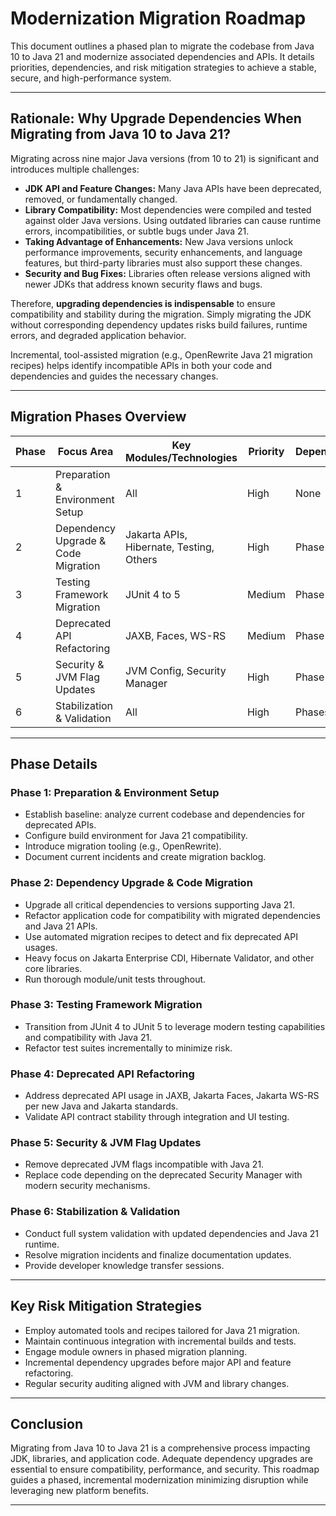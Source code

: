 
# Modernization Migration Roadmap

This document outlines a phased plan to migrate the codebase from Java 10 to Java 21 and modernize associated dependencies and APIs. It details priorities, dependencies, and risk mitigation strategies to achieve a stable, secure, and high-performance system.

---

## Rationale: Why Upgrade Dependencies When Migrating from Java 10 to Java 21?

Migrating across nine major Java versions (from 10 to 21) is significant and introduces multiple challenges:

- **JDK API and Feature Changes:** Many Java APIs have been deprecated, removed, or fundamentally changed.
- **Library Compatibility:** Most dependencies were compiled and tested against older Java versions. Using outdated libraries can cause runtime errors, incompatibilities, or subtle bugs under Java 21.
- **Taking Advantage of Enhancements:** New Java versions unlock performance improvements, security enhancements, and language features, but third-party libraries must also support these changes.
- **Security and Bug Fixes:** Libraries often release versions aligned with newer JDKs that address known security flaws and bugs.

Therefore, **upgrading dependencies is indispensable** to ensure compatibility and stability during the migration. Simply migrating the JDK without corresponding dependency updates risks build failures, runtime errors, and degraded application behavior.

Incremental, tool-assisted migration (e.g., OpenRewrite Java 21 migration recipes) helps identify incompatible APIs in both your code and dependencies and guides the necessary changes.

---

## Migration Phases Overview

| Phase | Focus Area | Key Modules/Technologies | Priority | Dependencies | Timeline |
|-------|------------|--------------------------|----------|--------------|----------|
| 1     | Preparation & Environment Setup | All | High | None | Week 1 |
| 2     | Dependency Upgrade & Code Migration | Jakarta APIs, Hibernate, Testing, Others | High | Phase 1 | Weeks 2-5 |
| 3     | Testing Framework Migration | JUnit 4 to 5 | Medium | Phase 2 | Weeks 6-7 |
| 4     | Deprecated API Refactoring | JAXB, Faces, WS-RS | Medium | Phase 2 | Weeks 7-9 |
| 5     | Security & JVM Flag Updates | JVM Config, Security Manager | High | Phase 1 | Weeks 3-5 (parallel) |
| 6     | Stabilization & Validation | All | High | Phases 2-5 | Weeks 10-12 |

---

## Phase Details

### Phase 1: Preparation & Environment Setup

- Establish baseline: analyze current codebase and dependencies for deprecated APIs.
- Configure build environment for Java 21 compatibility.
- Introduce migration tooling (e.g., OpenRewrite).
- Document current incidents and create migration backlog.

### Phase 2: Dependency Upgrade & Code Migration

- Upgrade all critical dependencies to versions supporting Java 21.
- Refactor application code for compatibility with migrated dependencies and Java 21 APIs.
- Use automated migration recipes to detect and fix deprecated API usages.
- Heavy focus on Jakarta Enterprise CDI, Hibernate Validator, and other core libraries.
- Run thorough module/unit tests throughout.

### Phase 3: Testing Framework Migration

- Transition from JUnit 4 to JUnit 5 to leverage modern testing capabilities and compatibility with Java 21.
- Refactor test suites incrementally to minimize risk.

### Phase 4: Deprecated API Refactoring

- Address deprecated API usage in JAXB, Jakarta Faces, Jakarta WS-RS per new Java and Jakarta standards.
- Validate API contract stability through integration and UI testing.

### Phase 5: Security & JVM Flag Updates

- Remove deprecated JVM flags incompatible with Java 21.
- Replace code depending on the deprecated Security Manager with modern security mechanisms.

### Phase 6: Stabilization & Validation

- Conduct full system validation with updated dependencies and Java 21 runtime.
- Resolve migration incidents and finalize documentation updates.
- Provide developer knowledge transfer sessions.

---

## Key Risk Mitigation Strategies

- Employ automated tools and recipes tailored for Java 21 migration.
- Maintain continuous integration with incremental builds and tests.
- Engage module owners in phased migration planning.
- Incremental dependency upgrades before major API and feature refactoring.
- Regular security auditing aligned with JVM and library changes.

---

## Conclusion

Migrating from Java 10 to Java 21 is a comprehensive process impacting JDK, libraries, and application code. Adequate dependency upgrades are essential to ensure compatibility, performance, and security. This roadmap guides a phased, incremental modernization minimizing disruption while leveraging new platform benefits.

---